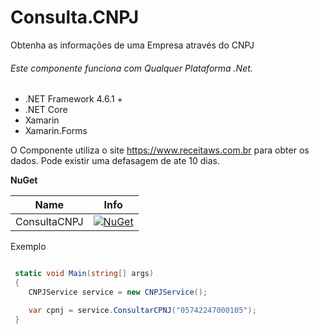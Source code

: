# Consulta.CNPJ

Obtenha as informações de uma Empresa através do CNPJ

###### Este componente funciona com Qualquer Plataforma .Net.

* .NET Framework 4.6.1 +
* .NET Core
* Xamarin
* Xamarin.Forms

O Componente utiliza o site https://www.receitaws.com.br para obter os dados. Pode existir uma defasagem de ate 10 dias.


**NuGet**

|Name|Info|
| ------------------- | :------------------: |
|ConsultaCNPJ|[![NuGet](https://img.shields.io/badge/nuget-1.0.1-blue.svg)](https://www.nuget.org/packages/Consulta.CNPJ/)|


Exemplo

```csharp

 static void Main(string[] args)
 {
    CNPJService service = new CNPJService();

    var cpnj = service.ConsultarCPNJ("05742247000105");
 }

```
